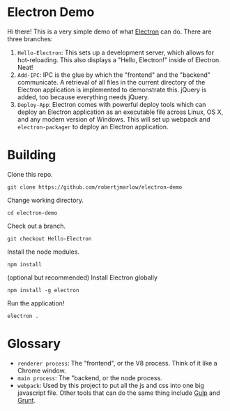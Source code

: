 # Electron Demo

Hi there! This is a very simple demo of what [Electron](http://electron.atom.io/) can do. There are three branches:

1. `Hello-Electron`: This sets up a development server, which allows for hot-reloading. This also displays a "Hello, Electron!" inside of Electron. Neat!
1. `Add-IPC`: IPC is the glue by which the "frontend" and the "backend" communicate. A retrieval of all files in the current directory of the Electron application is implemented to demonstrate this. jQuery is added, too because everything needs jQuery.
1. `Deploy-App`: Electron comes with powerful deploy tools which can deploy an Electron application as an executable file across Linux, OS X, and any modern version of Windows. This will set up webpack and `electron-packager` to deploy an Electron application.

# Building

Clone this repo.
```shell
git clone https://github.com/robertjmarlow/electron-demo
```
Change working directory.
```shell
cd electron-demo
```
Check out a branch.
```shell
git checkout Hello-Electron
```
Install the node modules.
```shell
npm install
```
(optional but recommended) Install Electron globally
```shell
npm install -g electron
```
Run the application!
```shell
electron .
```

# Glossary
* `renderer process`: The "frontend", or the V8 process. Think of it like a Chrome window.
* `main process`: The "backend, or the node process.
* `webpack`: Used by this project to put all the js and css into one big javascript file. Other tools that can do the same thing include [Gulp](http://gulpjs.com/) and [Grunt](http://gruntjs.com/).
